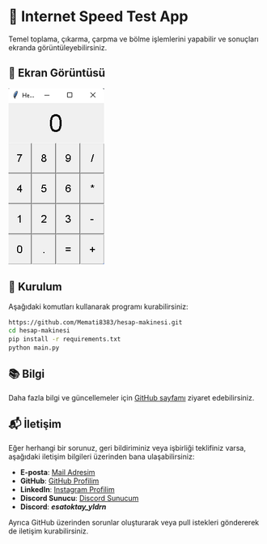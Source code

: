 # 🧮 Internet Speed Test App

Temel toplama, çıkarma, çarpma ve bölme işlemlerini yapabilir ve sonuçları ekranda görüntüleyebilirsiniz.

## 📸 Ekran Görüntüsü

![Ekran Görüntüsü](Ekran-görüntüsü.png)

## 🔧 Kurulum

Aşağıdaki komutları kullanarak programı kurabilirsiniz:

```bash
https://github.com/Memati8383/hesap-makinesi.git
cd hesap-makinesi
pip install -r requirements.txt
python main.py
```
## 📚 Bilgi

Daha fazla bilgi ve güncellemeler için [GitHub sayfamı](https://github.com/Memati8383) ziyaret edebilirsiniz.

## 📬 İletişim

Eğer herhangi bir sorunuz, geri bildiriminiz veya işbirliği teklifiniz varsa, aşağıdaki iletişim bilgileri üzerinden bana ulaşabilirsiniz:

- **E-posta**: [Mail Adresim](mailto:akdemirferit608@gmail.com)
- **GitHub**: [GitHub Profilim](https://github.com/Memati8383)
- **LinkedIn**: [Instagram Profilim](https://www.instagram.com/ferit22901)
- **Discord Sunucu**: [Discord Sunucum](https://discord.gg/HAD7YTgu)
- **Discord**: ***esatoktay_yldrn***

Ayrıca GitHub üzerinden sorunlar oluşturarak veya pull istekleri göndererek de iletişim kurabilirsiniz.

<!-- <br><br> -->
